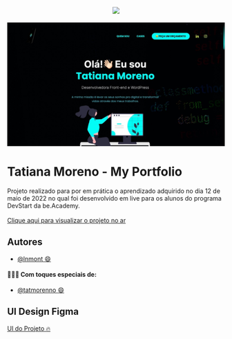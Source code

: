 
<p align="center">
   <img src="https://www.beacademy.com.br/wp-content/uploads/2019/11/Logo-Topo.png" /><br><br>
   <img src="https://github.com/tatmorenno/beacademy-devstart-frontend-myportfolio/blob/main/assets/img/portfolio.jpeg?raw=true"/>
</p>



# Tatiana Moreno - My Portfolio

Projeto realizado para por em prática o aprendizado adquirido no dia 12 de maio de 2022 no qual foi desenvolvido em live para os alunos do programa DevStart da be.Academy. <br><br>
[Clique aqui para visualizar o projeto no ar](https://tatmorenno.github.io/beacademy-devstart-frontend-myportfolio/)



## Autores

- [@lnmont 😄](https://www.github.com/lnmont)<br>
#### 👩🏻‍💻 Com toques especiais de:
- [@tatmorenno 😄](https://www.github.com/tatmorenno)


## UI Design Figma

[UI do Projeto 🔥](https://www.figma.com/file/cORQUmT2QxFhV1IFQRmVeL/Portf%C3%B3lio-be.academy?node-id=12%3A6)

